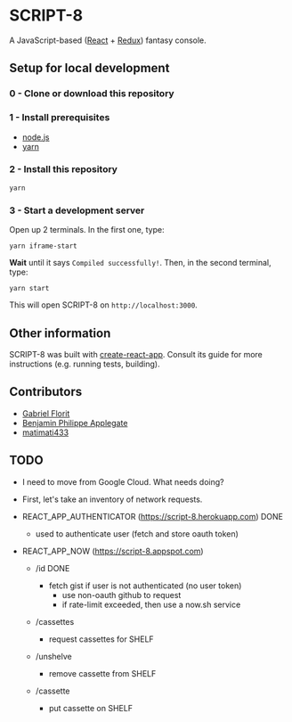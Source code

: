 # SCRIPT-8
A JavaScript-based ([React](https://reactjs.org/) + [Redux](https://redux.js.org/)) fantasy console.

## Setup for local development

### 0 - Clone or download this repository

### 1 - Install prerequisites

- [node.js](nodejs.org)
- [yarn](https://yarnpkg.com/en/)

### 2 - Install this repository

```
yarn
```

### 3 - Start a development server
Open up 2 terminals.
In the first one, type:

```
yarn iframe-start
```

**Wait** until it says `Compiled successfully!`. Then, in the second terminal, type:

```
yarn start
````

This will open SCRIPT-8 on `http://localhost:3000`.

## Other information

SCRIPT-8 was built with [create-react-app](https://github.com/facebook/create-react-app). Consult its guide for more instructions (e.g. running tests, building).

## Contributors

- [Gabriel Florit](https://github.com/gabrielflorit)
- [Benjamin Philippe Applegate](https://github.com/Camto)
- [matimati433](https://github.com/matimati433)

## TODO
- I need to move from Google Cloud. What needs doing?
- First, let's take an inventory of network requests.
- REACT_APP_AUTHENTICATOR (https://script-8.herokuapp.com) DONE
  - used to authenticate user (fetch and store oauth token)

- REACT_APP_NOW (https://script-8.appspot.com)

  - /id DONE
    - fetch gist if user is not authenticated (no user token)
      - use non-oauth github to request
      - if rate-limit exceeded, then use a now.sh service

  - /cassettes
    - request cassettes for SHELF

  - /unshelve
    - remove cassette from SHELF

  - /cassette
    - put cassette on SHELF
